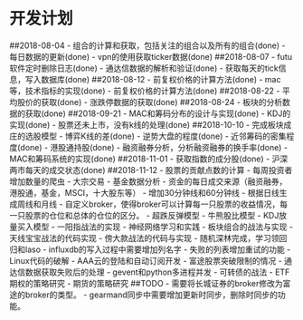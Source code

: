 # 开发计划
##2018-08-04
    - 组合的计算和获取，包括关注的组合以及所有的组合(done)
    - 每日数据的更新(done)
    - vpn的使用获取ticker数据(done)
##2018-08-07
    - futu软件定时删除日志(done)
    - 通达信数据的解析和验证(done)
    - 获取每天的tick信息，写入数据库(done)
##2018-08-12
    - 前复权价格的计算方法(done)
    - mac等，技术指标的实现(done)
    - 前复权价格的计算方法(done)
##2018-08-22
    - 平均股价的获取(done)
    - 涨跌停数据的获取(done)
##2018-08-24
    - 板块的分析数据的获取(done)
##2018-09-21
    - MAC和筹码分布的设计与实现(done)
    - KDJ的实现(done)
    - 股票还未上市，没有k线的处理(done)
##2018-10-10
    - 完成板块成庄的选股模型
        - 博弈K线的差(done)
        - 逆势大盘的程度(done)
        - 近邻筹码的密集程度(done)
    - 港股通持股(done)
    - 融资融券分析，分析融资融券的换手率(done)
    - MAC和筹码系统的实现(done)
##2018-11-01
    - 获取指数的成分股(done)
    - 沪深两市每天的成交状态(done)
##2018-11-12
    - 股票的贡献点数的计算
    - 每周投资者增加数量的爬虫
    - 大宗交易
    - 基金数据分析
    - 资金的每日成交来源（融资融券，港股通，基金，MSCI，十大股东等）
    - 增加30分钟线和60分钟线
    - 根据日线生成周线和月线
    - 自定义broker，使得broker可以计算每一只股票的收益情况，每一只股票的仓位和总体的仓位的区分。
    - 超跌反弹模型
    - 牛熊股比模型
    - KDJ放量买入模型
    - 一阳指战法的实现
    - 神经网络学习和实践
    - 板块组合的战法与实现
    - 天线宝宝战法的代码实现
    - 傍大款战法的代码与实现
    - 随机深林完成，学习领回归和laso
    - influxdb的写入过程中需要增加列名字
    - 失败的列表增加重试的功能
    - Linux代码的破解
    - AAA云的登陆和自动订阅开发
    - 富途股票突破限制的情况
    - 通达信数据获取失败后的处理
    - gevent和python多进程并发
    - 可转债的战法
    - ETF期权的策略研究
    - 期货的策略研究
##TODO
    - 需要将长城证券的broker修改为富途的broker的类型。
    - gearmand同步中需要增加更新时同步，删除时同步的功能。

